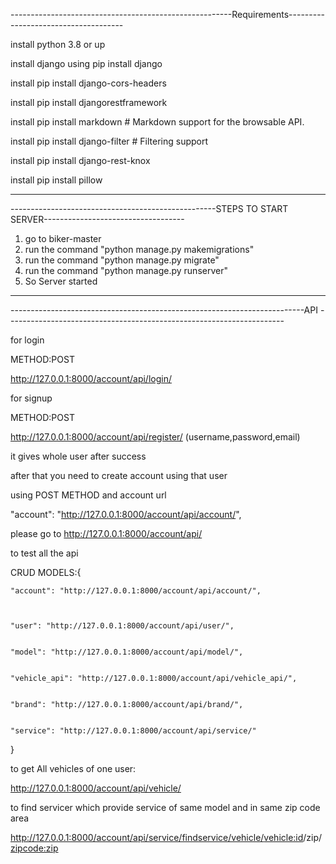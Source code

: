 -------------------------------------------------------Requirements-------------------------------------




install python 3.8 or up



install django using pip install django



install pip install django-cors-headers



install pip install djangorestframework


install pip install markdown       # Markdown support for the browsable API.


install pip install django-filter  # Filtering support


install pip install django-rest-knox


install pip install pillow





--------------------------------------------------------------------------------------------------------






---------------------------------------------------STEPS TO START SERVER-----------------------------------






1. go to biker-master
2. run the command "python manage.py makemigrations"
3. run the command "python manage.py migrate"
4. run the command "python manage.py runserver"
5. So Server started






------------------------------------------------------------------------------------------------------------






-------------------------------------------------------------------------API ---------------------------------------------------------------------






for login


METHOD:POST


http://127.0.0.1:8000/account/api/login/



for signup


METHOD:POST

http://127.0.0.1:8000/account/api/register/ (username,password,email) 


it gives whole user after success

after that you need to create account using that user


using POST METHOD and account url


"account": "http://127.0.0.1:8000/account/api/account/",


please go to http://127.0.0.1:8000/account/api/


to test all the api

CRUD MODELS:{
  
  
  
  
    "account": "http://127.0.0.1:8000/account/api/account/",
    
    
    
    "user": "http://127.0.0.1:8000/account/api/user/",
    
    
    "model": "http://127.0.0.1:8000/account/api/model/",
    
    
    "vehicle_api": "http://127.0.0.1:8000/account/api/vehicle_api/",
    
    
    "brand": "http://127.0.0.1:8000/account/api/brand/",
    
    
    "service": "http://127.0.0.1:8000/account/api/service/"
}


to get All vehicles of one user:
  
  
  
  http://127.0.0.1:8000/account/api/vehicle/<username>

to find servicer which provide service of same model and in same zip code area




http://127.0.0.1:8000/account/api/service/findservice/vehicle/<vehicle:id>/zip/<zipcode:zip>

